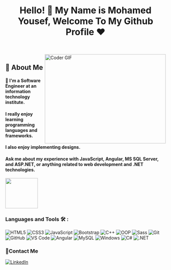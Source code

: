 <h1 align="center">Hello! 👋 <!-- <img src="https://raw.githubusercontent.com/MartinHeinz/MartinHeinz/master/wave.gif" width="25px"> --> My Name is Mohamed Yousef, Welcome To My Github Profile ♥</h1>
<!-- # Hello! <img src="https://raw.githubusercontent.com/MartinHeinz/MartinHeinz/master/wave.gif" width="30px"> My Name is Mohamed, Welcome To My Github Profile ♥  -->
<!-- <img src="https://github.com/Govindv7555/Govindv7555/blob/main/49e76e0596857673c5c80c85b84394c1.gif" width=1000px height=95px> -->

<br/>
<br/>

<img align="right" src="https://media.giphy.com/media/SWoSkN6DxTszqIKEqv/giphy.gif" alt="Coder GIF" width="380" height="280">

## 🚀 About Me

#### 🏢 I'm a Software Engineer at an information technology institute.
#### I really enjoy learning programming languages and frameworks.
#### I also enjoy implementing designs.
#### Ask me about my experience with JavaScript, Angular, MS SQL Server, and ASP.NET, or anything related to web development and .NET technologies.


	

<img align="center" src="https://github.com/Govindv7555/Govindv7555/blob/main/49e76e0596857673c5c80c85b84394c1.gif" width= 45% height=95px>

### Languages and Tools 🛠 : 

![HTML5](https://img.shields.io/badge/-HTML5-%23E44D27?style=flat-square&logo=html5&logoColor=ffffff)
![CSS3](https://img.shields.io/badge/-CSS3-%231572B6?style=flat-square&logo=css3)
![JavaScript](https://img.shields.io/badge/-JavaScript-black?style=flat-square&logo=javascript)
![Bootstrap](https://img.shields.io/badge/-Bootstrap-563D7C?style=flat-square&logo=Bootstrap)
![C++](https://img.shields.io/badge/-C++-00599C?style=flat-square&logo=cplusplus&logoColor=ffffff)
![OOP](https://img.shields.io/badge/-OOP-555555?style=flat-square&logo=object-oriented-programming&logoColor=ffffff)
![Sass](https://img.shields.io/badge/-Sass-%23CC6699?style=flat-square&logo=sass&logoColor=ffffff)
![Git](https://img.shields.io/badge/-Git-%23F05032?style=flat-square&logo=git&logoColor=%23ffffff)
![GitHub](https://img.shields.io/badge/-GitHub-181717?style=flat-square&logo=github)
![VS Code](http://img.shields.io/badge/-VS%20Code-007ACC?style=flat-square&logo=visual-studio-code&logoColor=ffffff)
![Angular](https://img.shields.io/badge/-Angular-DD0031?style=flat-square&logo=angular&logoColor=ffffff)
![MySQL](https://img.shields.io/badge/-MySQL-4479A1?style=flat-square&logo=mysql&logoColor=ffffff)
![Windows](http://img.shields.io/badge/-Windows-0078D6?style=flat-square&logo=windows&logoColor=ffffff)
![C#](https://img.shields.io/badge/-C%23-%23239120?style=flat-square&logo=c-sharp&logoColor=ffffff)
![.NET](https://img.shields.io/badge/-.NET-512BD4?style=flat-square&logo=.net&logoColor=ffffff)

 ### 🔗Contact Me
[![LinkedIn](https://img.shields.io/badge/LinkedIn-0077B5?style=for-the-badge&logo=linkedin&logoColor=white)](https://www.linkedin.com/in/mohamed-yousef-houtar/)

